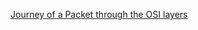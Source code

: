 [Journey of a Packet through the OSI layers](https://drive.google.com/file/d/1bDNpLIuCKtkjiNu45zrjUlm7GG9GrQXm/view?usp=sharing)
